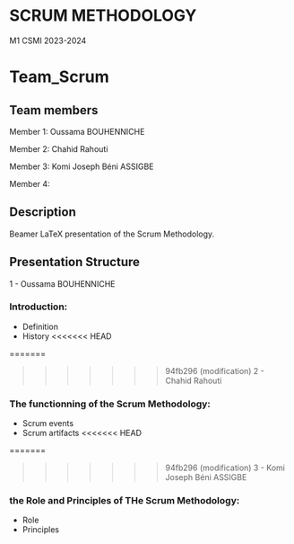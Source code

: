 # SCRUM METHODOLOGY
M1 CSMI 2023-2024

# Team_Scrum

## Team members 

  Member 1: Oussama BOUHENNICHE

  Member 2: Chahid Rahouti

  Member 3: Komi Joseph Béni ASSIGBE

  Member 4: 
## Description
Beamer LaTeX presentation of the Scrum Methodology. 
## Presentation Structure
1 - Oussama BOUHENNICHE
### Introduction:
  - Definition
  - History
<<<<<<< HEAD
  
=======
>>>>>>> 94fb296 (modification)
2 - Chahid Rahouti
### The functionning of the Scrum Methodology:
  - Scrum events
  - Scrum artifacts
<<<<<<< HEAD

=======
>>>>>>> 94fb296 (modification)
3 - Komi Joseph Béni ASSIGBE
### the Role and Principles of THe Scrum Methodology:
  - Role
  - Principles
<!-- 4 - 
### Introduction:
  - Definition
  - History -->

